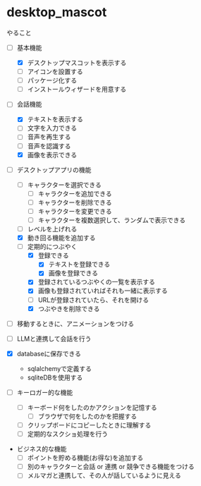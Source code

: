 # desktop_mascot

やること

- [ ] 基本機能
  - [x] デスクトップマスコットを表示する
  - [ ] アイコンを設置する
  - [ ] パッケージ化する
  - [ ] インストールウィザードを用意する
- [ ] 会話機能
  - [x] テキストを表示する
  - [ ] 文字を入力できる
  - [ ] 音声を再生する
  - [ ] 音声を認識する
  - [x] 画像を表示できる
- [ ] デスクトップアプリの機能
  - [ ] キャラクターを選択できる
    - [ ] キャラクターを追加できる
    - [ ] キャラクターを削除できる
    - [ ] キャラクターを変更できる
    - [ ] キャラクターを複数選択して、ランダムで表示できる
  - [ ] レベルを上げれる 
  - [x] 動き回る機能を追加する
  - [ ] 定期的につぶやく
    - [x] 登録できる
      - [x] テキストを登録できる
      - [x] 画像を登録できる
    - [x] 登録されているつぶやくの一覧を表示する
    - [x] 画像も登録されていればそれも一緒に表示する
    - [ ] URLが登録されていたら、それを開ける
    - [x] つぶやきを削除できる
- [ ] 移動するときに、アニメーションをつける

- [ ] LLMと連携して会話を行う
- [x] databaseに保存できる
  - sqlalchemyで定義する
  - sqliteDBを使用する

- [ ] キーロガー的な機能
  - [ ] キーボード何をしたのかアクションを記憶する
    - [ ] ブラウザで何をしたのかを把握する
  - [ ] クリップボードにコピーしたときに理解する
  - [ ] 定期的なスクショ処理を行う

- ビジネス的な機能
  - [ ] ポイントを貯める機能(お得な)を追加する
  - [ ] 別のキャラクターと会話 or 連携 or 競争できる機能をつける
  - [ ] メルマガと連携して、その人が話しているように見える